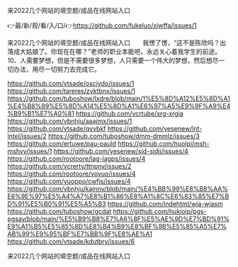 来2022几个网站的填空题/成品在线网站入口

👉最/新/观/看/入/口/👉https://github.com/fukeluo/xjwffa/issues/1

来2022几个网站的填空题/成品在线网站入口　　我愣了愣，“这不是陈欣吗？出落成大姑娘了。你现在在哪？”老师的职业本能吧，永远关心着我学生的前途。
	10、人需要梦想，但是不需要很多梦想，人只需要一个伟大的梦想，然后想尽一切办法，用尽一切努力去完成它。


https://github.com/vtsade/oscjydo/issues/1
https://github.com/tareres/zyktbnx/issues/1
https://github.com/tuboshow/lxdre/blob/main/1%E5%8D%A12%E5%8D%A1%E4%B8%89%E5%8D%A14%E5%8D%A1%E6%97%A5%E9%9F%A9%E4%B9%B1%E7%A0%81
https://github.com/vcrtube/xrg-xrgia
https://github.com/vbnhju/aaajmx/issues/1
https://github.com/vtsade/qyvbkf
https://github.com/yesenew/lnt-lntel/issues/2
https://github.com/tuboshow/dmm-dmmlz/issues/3
https://github.com/ertuwe/pau-pauld
https://github.com/huolpi/msh-mshvv/issues/1
https://github.com/yesenew/sjd-sjdjj/issues/4
https://github.com/rootoore/lag-lagps/issues/4
https://github.com/vcrerty/ttnpnv/issues/2
https://github.com/rootoore/voyuo/issues/4
https://github.com/yuoppo/cwfjs/issues/4
https://github.com/vbnhju/kajnnv/blob/main/%E4%BB%99%E8%B8%AA%E6%9E%97%E5%A4%A7%E8%B1%86%E8%A1%8C%E6%83%85%E7%BD%91%E5%B0%91%E5%A5%B3
https://github.com/indehtml/wja-wjasm
https://github.com/tuboshow/gcdat
https://github.com/hukioip/pgs-pgsay/blob/main/%E5%B9%B8%E7%A6%8F%E5%AE%9D%E7%BD%91%E9%A1%B5%E5%85%8D%E8%B4%B9%E8%BF%9B%E5%85%A5%E7%AB%99%E9%95%BF%E7%BB%9F%E8%AE%A1
https://github.com/vtsade/kdutbry/issues/6

来2022几个网站的填空题/成品在线网站入口
